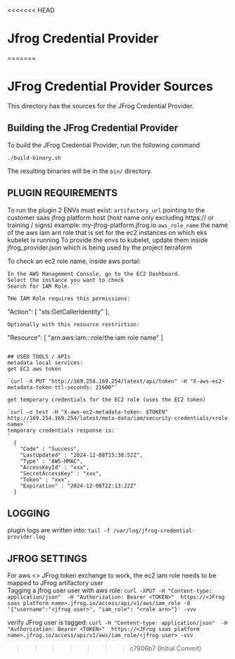 <<<<<<< HEAD
# Jfrog Credential Provider
=======
# JFrog Credential Provider Sources
This directory has the sources for the JFrog Credential Provider.

## Building the JFrog Credential Provider
To build the JFrog Credential Provider, run the following command
```shell
./build-binary.sh
```

The resulting binaries will be in the `bin/` directory.


## PLUGIN REQUIREMENTS
To run the plugin 2 ENVs must exist:
`artifactory_url` pointing to the customer saas jfrog platform host (host name only excluding  https:// or training / signs)
example: my-jfrog-platform.jfrog.io
`aws_role_name` the name of the aws iam arn role that is set for the ec2 instances on which eks kubelet is running 
To provide the envs to kubelet, update them inside jfrog_provider.json which is being used by the project terraform

To check an ec2 role name, inside aws portal:
```
In the AWS Management Console, go to the EC2 Dashboard.
Select the instance you want to check
Search for IAM Role.```

THe IAM Role requires this permissions:
```
"Action": [
              "sts:GetCallerIdentity"
            ],
```
Optionally with this resource restriction:
```
"Resource": [
                "arn:aws:iam::<your account>:role/the iam role name"
            ]
```

## USED TOOLS / APIs
metadata local services:
get EC2 aws token

`curl -X PUT "http://169.254.169.254/latest/api/token" -H "X-aws-ec2-metadata-token-ttl-seconds: 21600"`

get temporary credentials for the EC2 role (uses the EC2 token)

`curl -o test -H "X-aws-ec2-metadata-token: $TOKEN" http://169.254.169.254/latest/meta-data/iam/security-credentials/<role name>```
temporary credentials response is:
`
  {
    "Code" : "Success",
    "LastUpdated" : "2024-12-08T15:38:52Z",
    "Type" : "AWS-HMAC",
    "AccessKeyId" : "xxx",
    "SecretAccessKey" : "xxx",
    "Token" : "xxx",
    "Expiration" : "2024-12-08T22:13:22Z"
  }
```

## LOGGING
plugin logs are written into: 
```tail -f /var/log/jfrog-credential-provider.log```

## JFROG SETTINGS 
For aws <> JFrog token exchange to work, the ec2 iam role needs to be mapped to JFrog artifactory user  
Tagging a jfrog user user with aws role:
`curl -XPUT -H "Content-type: application/json"  -H "Authorization: Bearer <TOKEN>"  https://<JFrog saas platform name>.jfrog.io/access/api/v1/aws/iam_role -d '{"username":"<jfrog user>", "iam_role": "<role arn>"}' -vvv`

verify JFrog user is tagged:
`curl -H "Content-type: application/json"  -H "Authorization: Bearer <TOKEN>"  https://<JFrog saas platform name>.jfrog.io/access/api/v1/aws/iam_role/<jfrog user> -vvv`

>>>>>>> c7906b7 (Initial Commit)

